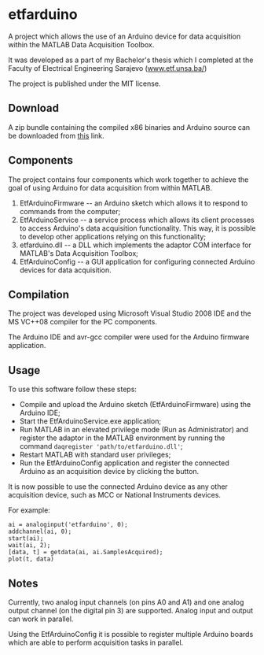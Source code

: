 etfarduino
==========

A project which allows the use of an Arduino device for data acquisition within the MATLAB Data Acquisition Toolbox.

It was developed as a part of my Bachelor's thesis which I completed at the Faculty of Electrical Engineering Sarajevo
(www.etf.unsa.ba/)

The project is published under the MIT license.

Download
--------

A zip bundle containing the compiled x86 binaries and Arduino source can be downloaded from [this](https://s3-eu-west-1.amazonaws.com/mlalic-etfarduino/etfarduino.zip) link.

Components
----------

The project contains four components which work together to achieve the goal of using Arduino for data acquisition
from within MATLAB.

1. EtfArduinoFirmware -- an Arduino sketch which allows it to respond to commands from the computer;
2. EtfArduinoService -- a service process which allows its client processes to access Arduino's data acquisition functionality. This way, it is possible to develop other applications relying on this functionality;
3. etfarduino.dll -- a DLL which implements the adaptor COM interface for MATLAB's Data Acquisition Toolbox;
4. EtfArduinoConfig -- a GUI application for configuring connected Arduino devices for data acquisition.

Compilation
-----------

The project was developed using Microsoft Visual Studio 2008 IDE and the MS VC++08 compiler for the PC components.

The Arduino IDE and avr-gcc compiler were used for the Arduino firmware application.

Usage
-----

To use this software follow these steps:
- Compile and upload the Arduino sketch (EtfArduinoFirmware) using the Arduino IDE;
- Start the EtfArduinoService.exe application;
- Run MATLAB in an elevated privilege mode (Run as Administrator) and register the adaptor in the MATLAB environment by running the command `daqregister 'path/to/etfarduino.dll'`;
- Restart MATLAB with standard user privileges;
- Run the EtfArduinoConfig application and register the connected Arduino as an acquisition device by clicking the button.

It is now possible to use the connected Arduino device as any other acquisition device, such as MCC or National Instruments
devices.

For example:

    ai = analoginput('etfarduino', 0);
    addchannel(ai, 0);
    start(ai);
    wait(ai, 2);
    [data, t] = getdata(ai, ai.SamplesAcquired);
    plot(t, data)

Notes
-----

Currently, two analog input channels (on pins A0 and A1) and one analog output channel (on the digital pin 3) are supported. Analog input and output can work in parallel.

Using the EtfArduinoConfig it is possible to register multiple Arduino boards which are able to perform acquisition tasks in parallel.
